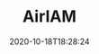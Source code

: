 ---
date: '2020-10-18T18:28:24'
draft: false
metadata:
  description: Least privilege AWS IAM Terraformer
  homepage: https://airiam.io
  name: AirIAM
  owner:
    github_url: https://github.com/bridgecrewio
    login: bridgecrewio
    name: Bridgecrew
    url: bridgecrew.io
  url: https://github.com/bridgecrewio/AirIAM
tags:
- terraform
- aws
- iam
- declarative-infra
title: AirIAM
type: tool
---